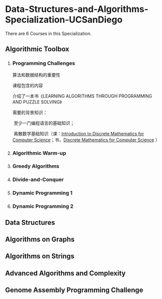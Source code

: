 # Data-Structures-and-Algorithms-Specialization-UCSanDiego
There are 6 Courses in this Specialization.

## Algorithmic Toolbox

1. ### Programming Challenges

   算法和数据结构的重要性

   课程包含的内容

   介绍了一本书《LEARNING ALGORITHMS THROUGH PROGRAMMING AND PUZZLE SOLVING》

   需要的背景知识：

   ​	至少一门编程语言的基础知识；

   ​	离散数学基础知识（课：[Introduction to Discrete Mathematics for Computer Science](http://bit.ly/dmalgoreading)；书，[Discrete Mathematics for Computer Science](https://bit.ly/2Oj63T0) ）

2. ### Algorithmic Warm-up

3. ### Greedy Algorithms

4. ### Divide-and-Conquer

5. ### Dynamic Programming 1

6. ### Dynamic Programming 2

## Data Structures

## Algorithms on Graphs

## Algorithms on Strings

## Advanced Algorithms and Complexity

## Genome Assembly Programming Challenge
